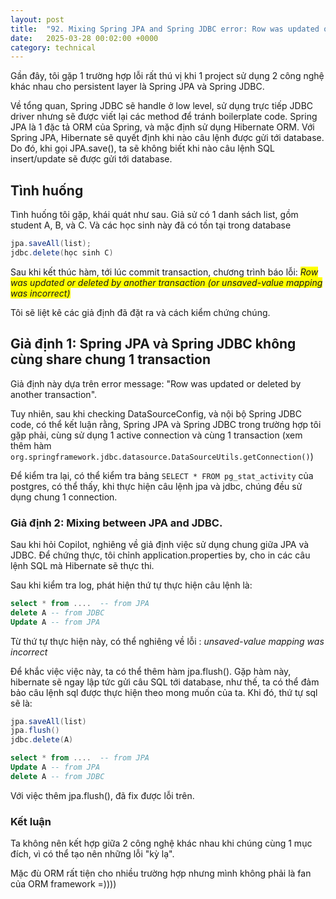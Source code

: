 ```yaml
---
layout: post
title:  "92. Mixing Spring JPA and Spring JDBC error: Row was updated or deleted by another transaction (or unsaved-value mapping was incorrect)"
date:   2025-03-28 00:02:00 +0000
category: technical
---
```


Gần đây, tôi gặp 1 trường hợp lỗi rất thú vị khi 1 project sử dụng 2 công nghệ khác nhau cho persistent layer là Spring JPA và Spring JDBC. 

Về tổng quan, Spring JDBC sẽ handle ở low level, sử dụng trực tiếp JDBC driver nhưng sẽ được viết lại các method để tránh boilerplate code. Spring JPA là 1 đặc tả ORM của Spring, và mặc định sử dụng Hibernate ORM. Với Spring JPA, Hibernate sẽ quyết định khi nào câu lệnh được gửi tới database. Do đó, khi gọi JPA.save(), ta sẽ không biết khi nào câu lệnh SQL insert/update sẽ được gửi tới database. 

## Tình huống
Tình huống tôi gặp, khái quát như sau. Giả sử có 1 danh sách list<Student>, gồm student A, B, và C. Và các học sinh này đã có tồn tại trong database 
```java 
jpa.saveAll(list);
jdbc.delete(học sinh C)
```
Sau khi kết thúc hàm, tới lúc commit transaction, chương trình báo lỗi: <span style="background:yellow">*Row was updated or deleted by another transaction (or unsaved-value mapping was incorrect)* </span>

Tôi sẽ liệt kê các giả định đã đặt ra và cách kiểm chứng chúng. 

## Giả định 1: Spring JPA và Spring JDBC không cùng share chung 1 transaction

Giả định này dựa trên error message: "Row was updated or deleted by another transaction". 

Tuy nhiên, sau khi checking DataSourceConfig, và nội bộ Spring JDBC code, có thể kết luận rằng, Spring JPA và Spring JDBC trong trường hợp tôi gặp phải, cùng sử dụng 1 active connection và cùng 1 transaction (xem thêm hàm `org.springframework.jdbc.datasource.DataSourceUtils.getConnection()`)

Để kiểm tra lại, có thể kiểm tra bảng `SELECT * FROM pg_stat_activity` của postgres, có thể thấy, khi thực hiện câu lệnh jpa và jdbc, chúng đều sử dụng chung 1 connection. 

### Giả định 2: Mixing between JPA and JDBC.

Sau khi hỏi Copilot, nghiêng về giả định việc sử dụng chung giữa JPA và JDBC. Để chứng thực, tôi chỉnh application.properties by, cho in các câu lệnh SQL mà Hibernate sẽ thực thi. 

Sau khi kiểm tra log, phát hiện thứ tự thực hiện câu lệnh là: 
```sql 
select * from ....  -- from JPA 
delete A -- from JDBC 
Update A -- from JPA 
```

Từ thứ tự thực hiện này, có thể nghiêng về lỗi : *unsaved-value mapping was incorrect*

Để khắc việc việc này, ta có thể thêm hàm jpa.flush(). Gặp hàm này, hibernate sẽ ngay lập tức gửi câu SQL tới database, như thế, ta có thể đảm bảo câu lệnh sql được thực hiện theo mong muốn của ta. Khi đó, thứ tự sql sẽ là:
```java
jpa.saveAll(list)
jpa.flush()
jdbc.delete(A)
```

```sql 
select * from ....  -- from JPA 
Update A -- from JPA 
delete A -- from JDBC 
```

Với việc thêm jpa.flush(), đã fix được lỗi trên.

### Kết luận 
Ta không nên kết hợp giữa 2 công nghệ khác nhau khi chúng cùng 1 mục đích, vì có thể tạo nên những lỗi "kỳ lạ". 

Mặc đù ORM rất tiện cho nhiều trường hợp nhưng mình không phải là fan của ORM framework =)))) 


